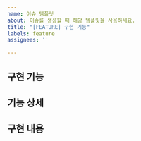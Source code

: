 ```yaml
---
name: 이슈 템플릿
about: 이슈를 생성할 때 해당 템플릿을 사용하세요.
title: "[FEATURE] 구현 기능"
labels: feature
assignees: ''

---
```


## 구현 기능

## 기능 상세

## 구현 내용
